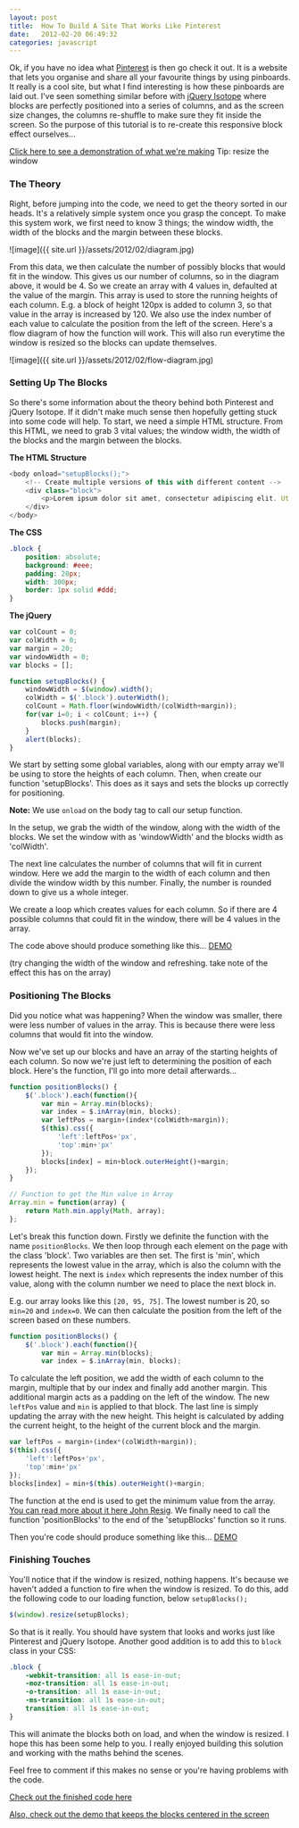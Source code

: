 ```yaml
---
layout: post
title:  How To Build A Site That Works Like Pinterest
date:   2012-02-20 06:49:32
categories: javascript
---
```


Ok, if you have no idea what [Pinterest</a> is then go check it out. It is a website that lets you organise and share all your favourite things by using pinboards. It really is a cool site, but what I find interesting is how these pinboards are laid out. I've seen something similar before with <a href="http://benholland.me/javascript/create-magical-layouts-with-isotope-a-great-jquery-plugin/">jQuery Isotope](http://www.pinterest.com/) where blocks are perfectly positioned into a series of columns, and as the screen size changes, the columns re-shuffle to make sure they fit inside the screen. So the purpose of this tutorial is to re-create this responsive block effect ourselves...

[Click here to see a demonstration of what we're making](http://labs.benholland.me/pinterest/) Tip: resize the window

### The Theory

Right, before jumping into the code, we need to get the theory sorted in our heads. It's a relatively simple system once you grasp the concept. To make this system work, we first need to know 3 things; the window width, the width of the blocks and the margin between these blocks.

![image]({{ site.url }}/assets/2012/02/diagram.jpg)

From this data, we then calculate the number of possibly blocks that would fit in the window. This gives us our number of columns, so in the diagram above, it would be 4. So we create an array with 4 values in, defaulted at the value of the margin. This array is used to store the running heights of each column. E.g. a block of height 120px is added to column 3, so that value in the array is increased by 120. We also use the index number of each value to calculate the position from the left of the screen. Here's a flow diagram of how the function will work. This will also run everytime the window is resized so the blocks can update themselves.

![image]({{ site.url }}/assets/2012/02/flow-diagram.jpg)

### Setting Up The Blocks

So there's some information about the theory behind both Pinterest and jQuery Isotope. If it didn't make much sense then hopefully getting stuck into some code will help. To start, we need a simple HTML structure. From this HTML, we need to grab 3 vital values; the window width, the width of the blocks and the margin between the blocks.

**The HTML Structure**

```javascript
<body onload="setupBlocks();">
    <!-- Create multiple versions of this with different content -->
    <div class="block">
        <p>Lorem ipsum dolor sit amet, consectetur adipiscing elit. Ut in dui velit. Curabitur purus odio, adipiscing ut vehicula at, pulvinar eu justo. Suspendisse potenti. Suspendisse dictum massa non mi posuere ac convallis nisi pellentesque. Morbi posuere mauris elementum metus intlla faProin et malesuada arcu. Quisque sed nulla odio, at interdum diam. Proin mollis, dui eget tristique dictum, diam purus hendrerit urna, lacinia interdum sem justo sit amet justo. Morbi a neque ut velit tempus auctor. Sed condimentum dolor in est facilisis id malesuad</p>
    </div>
</body>
```

**The CSS**

```css
.block {
    position: absolute;
    background: #eee;
    padding: 20px;
    width: 300px;
    border: 1px solid #ddd;
}
```

**The jQuery**

```javascript
var colCount = 0;
var colWidth = 0;
var margin = 20;
var windowWidth = 0;
var blocks = [];

function setupBlocks() {
    windowWidth = $(window).width();
    colWidth = $('.block').outerWidth();
    colCount = Math.floor(windowWidth/(colWidth+margin));
    for(var i=0; i < colCount; i++) {
        blocks.push(margin);
    }
    alert(blocks);
}
```

We start by setting some global variables, along with our empty array we'll be using to store the heights of each column. Then, when create our function 'setupBlocks'. This does as it says and sets the blocks up correctly for positioning.

**Note:** We use `onload` on the body tag to call our setup function.

In the setup, we grab the width of the window, along with the width of the blocks. We set the window with as 'windowWidth' and the blocks width as 'colWidth'.

The next line calculates the number of columns that will fit in current window. Here we add the margin to the width of each column and then divide the window width by this number. Finally, the number is rounded down to give us a whole integer.

We create a loop which creates values for each column. So if there are 4 possible columns that could fit in the window, there will be 4 values in the array.

The code above should produce something like this... [DEMO](http://labs.benholland.me/pinterest/demo-1.php)

(try changing the width of the window and refreshing. take note of the effect this has on the array)

### Positioning The Blocks

Did you notice what was happening? When the window was smaller, there were less number of values in the array. This is because there were less columns that would fit into the window.

Now we've set up our blocks and have an array of the starting heights of each column. So now we're just left to determining the position of each block. Here's the function, I'll go into more detail afterwards...

```javascript
function positionBlocks() {
    $('.block').each(function(){
        var min = Array.min(blocks);
        var index = $.inArray(min, blocks);
        var leftPos = margin+(index*(colWidth+margin));
        $(this).css({
            'left':leftPos+'px',
            'top':min+'px'
        });
        blocks[index] = min+block.outerHeight()+margin;
    });
}

// Function to get the Min value in Array
Array.min = function(array) {
    return Math.min.apply(Math, array);
};
```

Let's break this function down. Firstly we definite the function with the name `positionBlocks`. We then loop through each element on the page with the class 'block'. Two variables are then set. The first is 'min', which represents the lowest value in the array, which is also the column with the lowest height. The next is `index` which represents the index number of this value, along with the column number we need to place the next block in.

E.g. our array looks like this `[20, 95, 75]`. The lowest number is 20, so `min=20` and `index=0`. We can then calculate the position from the left of the screen based on these numbers.

```javascript
function positionBlocks() {
    $('.block').each(function(){
        var min = Array.min(blocks);
        var index = $.inArray(min, blocks);
```

To calculate the left position, we add the width of each column to the margin, multiple that by our index and finally add another margin. This additional margin acts as a padding on the left of the window. The new `leftPos` value and `min` is applied to that block. The last line is simply updating the array with the new height. This height is calculated by adding the current height, to the height of the current block and the margin.

```javascript
var leftPos = margin+(index*(colWidth+margin));
$(this).css({
    'left':leftPos+'px',
    'top':min+'px'
});
blocks[index] = min+$(this).outerHeight()+margin;
```

The function at the end is used to get the minimum value from the array. [You can read more about it here John Resig](http://ejohn.org/blog/fast-javascript-maxmin/). We finally need to call the function 'positionBlocks' to the end of the 'setupBlocks' function so it runs.

Then you're code should produce something like this... [DEMO](http://labs.benholland.me/pinterest/demo-2.php)

### Finishing Touches

You'll notice that if the window is resized, nothing happens. It's because we haven't added a function to fire when the window is resized. To do this, add the following code to our loading function, below `setupBlocks();`

```javascript
$(window).resize(setupBlocks);
```

So that is it really. You should have system that looks and works just like Pinterest and jQuery Isotope. Another good addition is to add this to `block` class in your CSS:

```css
.block {
    -webkit-transition: all 1s ease-in-out;
    -moz-transition: all 1s ease-in-out;
    -o-transition: all 1s ease-in-out;
    -ms-transition: all 1s ease-in-out;
    transition: all 1s ease-in-out;
}
```

This will animate the blocks both on load, and when the window is resized. I hope this has been some help to you. I really enjoyed building this solution and working with the maths behind the scenes.

Feel free to comment if this makes no sense or you're having problems with the code.

[Check out the finished code here](http://labs.benholland.me/pinterest/)

[Also, check out the demo that keeps the blocks centered in the screen](http://labs.benholland.me/pinterest/demo-centered.php)
